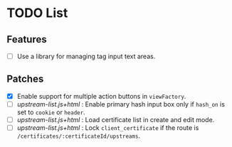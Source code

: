 # TODO List

## Features

- [ ] Use a library for managing tag input text areas.

## Patches
- [x] Enable support for multiple action buttons in `viewFactory`.
- [ ] *upstream-list.js+html* : Enable primary hash input box only if `hash_on` is set to `cookie` or `header`.
- [ ] *upstream-list.js+html* : Load certificate list in create and edit mode.
- [ ] *upstream-list.js+html* : Lock `client_certificate` if the route is `/certificates/:certificateId/upstreams`.